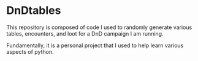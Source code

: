 # DnDtables
This repository is composed of code I used to randomly generate various tables, encounters, and loot for a DnD campaign I am running.

Fundamentally, it is a personal project that I used to help learn various aspects of python.